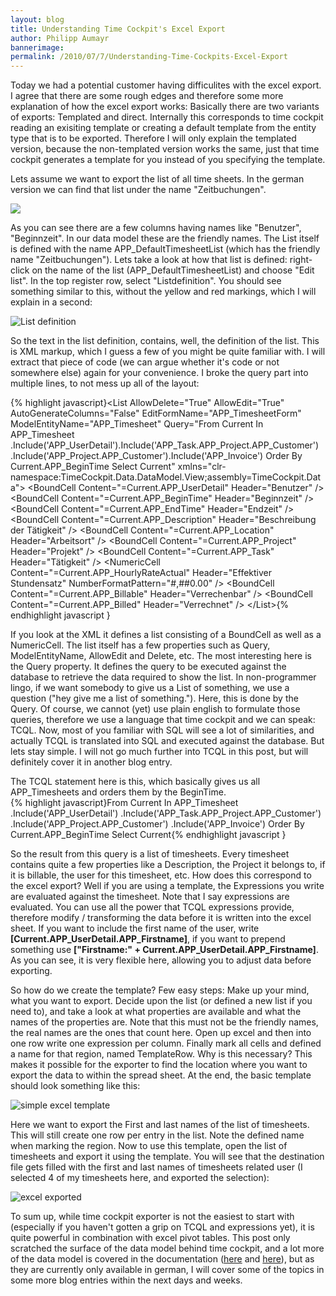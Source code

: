 ```yaml
---
layout: blog
title: Understanding Time Cockpit's Excel Export
author: Philipp Aumayr
bannerimage: 
permalink: /2010/07/7/Understanding-Time-Cockpits-Excel-Export
---
```


<p xmlns="http://www.w3.org/1999/xhtml">Today we had a potential customer having difficulites with the excel export. I agree that there are some rough edges and therefore some more explanation of how the excel export works: Basically there are two variants of exports: Templated and direct. Internally this corresponds to time cockpit reading an exisiting template or creating a default template from the entity type that is to be exported. Therefore I will only explain the templated version, because the non-templated version works the same, just that time cockpit generates a template for you instead of you specifying the template.</p><p xmlns="http://www.w3.org/1999/xhtml">Lets assume we want to export the list of all time sheets. In the german version we can find that list under the name "Zeitbuchungen".</p><p xmlns="http://www.w3.org/1999/xhtml">
  <img src="{{site.baseurl}}/images/blog/2010/07/Zeitbuchungen_list.png" class="    " />
</p><p xmlns="http://www.w3.org/1999/xhtml">As you can see there are a few columns having names like "Benutzer", "Beginnzeit". In our data model these are the friendly names. The List itself is defined with the name APP_DefaultTimesheetList (which has the friendly name "Zeitbuchungen"). Lets take a look at how that list is defined: right-click on the name of the list (APP_DefaultTimesheetList) and choose "Edit list". In the top register row, select "Listdefinition". You should see something similar to this, without the yellow and red markings, which I will explain in a second:</p><p xmlns="http://www.w3.org/1999/xhtml">
  <img alt="List definition" src="{{site.baseurl}}/images/blog/2010/07/list_definition.png" class="      " />
</p><p xmlns="http://www.w3.org/1999/xhtml">So the text in the list definition, contains, well, the definition of the list. This is XML markup, which I guess a few of you might be quite familiar with. I will extract that piece of code (we can argue whether it's code or not somewhere else) again for your convenience. I broke the query part into multiple lines, to not mess up all of the layout:</p>{% highlight javascript}&lt;List AllowDelete=&quot;True&quot; AllowEdit=&quot;True&quot; AutoGenerateColumns=&quot;False&quot; &#xA;       EditFormName=&quot;APP_TimesheetForm&quot; ModelEntityName=&quot;APP_Timesheet&quot; &#xA;       Query=&quot;From Current In APP_Timesheet&#xA;                 .Include('APP_UserDetail').Include('APP_Task.APP_Project.APP_Customer')&#xA;                 .Include('APP_Project.APP_Customer').Include('APP_Invoice') &#xA;              Order By Current.APP_BeginTime &#xA;              Select Current&quot; &#xA;       xmlns=&quot;clr-namespace:TimeCockpit.Data.DataModel.View;assembly=TimeCockpit.Data&quot;&gt;&#xA;  &lt;BoundCell Content=&quot;=Current.APP_UserDetail&quot; Header=&quot;Benutzer&quot; /&gt;&#xA;  &lt;BoundCell Content=&quot;=Current.APP_BeginTime&quot; Header=&quot;Beginnzeit&quot; /&gt;&#xA;  &lt;BoundCell Content=&quot;=Current.APP_EndTime&quot; Header=&quot;Endzeit&quot; /&gt;&#xA;  &lt;BoundCell Content=&quot;=Current.APP_Description&quot; Header=&quot;Beschreibung der Tätigkeit&quot; /&gt;&#xA;  &lt;BoundCell Content=&quot;=Current.APP_Location&quot; Header=&quot;Arbeitsort&quot; /&gt;&#xA;  &lt;BoundCell Content=&quot;=Current.APP_Project&quot; Header=&quot;Projekt&quot; /&gt;&#xA;  &lt;BoundCell Content=&quot;=Current.APP_Task&quot; Header=&quot;Tätigkeit&quot; /&gt;&#xA;  &lt;NumericCell Content=&quot;=Current.APP_HourlyRateActual&quot; Header=&quot;Effektiver Stundensatz&quot; &#xA;    NumberFormatPattern=&quot;#,##0.00&quot; /&gt;&#xA;  &lt;BoundCell Content=&quot;=Current.APP_Billable&quot; Header=&quot;Verrechenbar&quot; /&gt;&#xA;  &lt;BoundCell Content=&quot;=Current.APP_Billed&quot; Header=&quot;Verrechnet&quot; /&gt;&#xA;&lt;/List&gt;{% endhighlight javascript }<p xmlns="http://www.w3.org/1999/xhtml">If you look at the XML it defines a list consisting of a BoundCell as well as a NumericCell. The list itself has a few properties such as Query, ModelEntityName, AllowEdit and Delete, etc. The most interesting here is the Query property. It defines the query to be executed against the database to retrieve the data required to show the list. In non-programmer lingo, if we want somebody to give us a List of something, we use a question ("hey give me a list of something."). Here, this is done by the Query. Of course, we cannot (yet) use plain english to formulate those queries, therefore we use a language that time cockpit and we can speak: TCQL. Now, most of you familiar with SQL will see a lot of similarities, and actually TCQL is translated into SQL and executed against the database. But lets stay simple. I will not go much further into TCQL in this post, but will definitely cover it in another blog entry.</p><div xmlns="http://www.w3.org/1999/xhtml">The TCQL statement here is this, which basically gives us all APP_Timesheets and orders them by the BeginTime.</div>{% highlight javascript}From Current In APP_Timesheet&#xA;.Include('APP_UserDetail')&#xA;.Include('APP_Task.APP_Project.APP_Customer')&#xA;.Include('APP_Project.APP_Customer')&#xA;.Include('APP_Invoice') &#xA;Order By Current.APP_BeginTime &#xA;Select Current{% endhighlight javascript }<p xmlns="http://www.w3.org/1999/xhtml">So the result from this query is a list of timesheets. Every timesheet contains quite a few properties like a Description, the Project it belongs to, if it is billable, the user for this timesheet, etc. How does this correspond to the excel export? Well if you are using a template, the Expressions you write are evaluated against the timesheet. Note that I say expressions are evaluated. You can use all the power that TCQL expressions provide, therefore modify / transforming the data before it is written into the excel sheet. If you want to include the first name of the user, write <strong>[Current.APP_UserDetail.APP_Firstname]</strong>, if you want to prepend something use <strong>["Firstname:" + Current.APP_UserDetail.APP_Firstname]</strong>. As you can see, it is very flexible here, allowing you to adjust data before exporting.</p><p xmlns="http://www.w3.org/1999/xhtml">So how do we create the template? Few easy steps: Make up your mind, what you want to export. Decide upon the list (or defined a new list if you need to), and take a look at what properties are available and what the names of the properties are. Note that this must not be the friendly names, the real names are the ones that count here. Open up excel and then into one row write one expression per column. Finally mark all cells and defined a name for that region, named TemplateRow. Why is this necessary? This makes it possible for the exporter to find the location where you want to export the data to within the spread sheet. At the end, the basic template should look something like this:</p><p xmlns="http://www.w3.org/1999/xhtml">
  <img alt="simple excel template" src="{{site.baseurl}}/images/blog/2010/07/excel_template.png" class="  " />
</p><p xmlns="http://www.w3.org/1999/xhtml">Here we want to export the First and last names of the list of timesheets. This will still create one row per entry in the list. Note the defined name when marking the region. Now to use this template, open the list of timesheets and export it using the template. You will see that the destination file gets filled with the first and last names of timesheets related user (I selected 4 of my timesheets here, and exported the selection):</p><p xmlns="http://www.w3.org/1999/xhtml">
  <img alt="excel exported" src="{{site.baseurl}}/images/blog/2010/07/excel_exported (1).png" />
</p><p xmlns="http://www.w3.org/1999/xhtml">To sum up, while time cockpit exporter is not the easiest to start with (especially if you haven't gotten a grip on TCQL and expressions yet), it is quite powerful in combination with excel pivot tables. This post only scratched the surface of the data model behind time cockpit, and a lot more of the data model is covered in the documentation (<a title="HowTo: Modifying The Model" href="http://help.timecockpit.com/html/07396c38-8cb8-45da-a303-549bdf323fe9.htm">here</a> and <a title="time cockpit Query Language (TCQL)" href="http://help.timecockpit.com/html/a7465f29-c739-4a14-bf5b-09821133dd9a.htm">here</a>), but as they are currently only available in german, I will cover some of the topics in some more blog entries within the next days and weeks.</p>